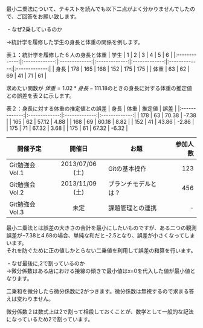 最小二乗法について、テキストを読んでも以下二点がよく分かりませんでしたので、ご回答をお願い致します。

・なぜ2乗しているのか

→統計学を履修した学生の身長と体重の関係を例します。

表１：統計学を履修した６人の身長と体重
| 学生 | 1   | 2   | 3   | 4   | 5   | 6   |
|:-------------:|:-------------:|:-------------:|:-------------:|:-------------:|:-------------:|:-------------:|
| 身長 | 178 | 165 | 168 | 152 | 175 | 175 |
| 体重 | 63  | 62  | 69  | 41  | 71  | 61  |

求めたい関数が
$体重=1.02*身長-111.18$のときの身長に対する体重の推定値との誤差を表２に示します。

表２：身長に対する体重の推定値との誤差
| 身長 | 体重 | 推定値 | 誤差  |
|:-------------:|:-------------:|:-------------:|:-------------:|
| 178  | 63   | 70.38  | -7.38 |
| 165  | 62   | 57.12  | 4.88  |
| 168  | 69   | 60.18  | 8.82  |
| 152  | 41   | 43.86  | -2.86 |
| 175  | 71   | 67.32  | 3.68  |
| 175  | 61   | 67.32  | -6.32 |


| 開催予定        | 開催日          | お題                 | 参加人数|
| --------------- |:---------------:| -------------------- | -------:|
| Git勉強会 Vol.1 | 2013/07/06 (土) | Gitの基本操作        | 123     |
| Git勉強会 Vol.2 | 2013/11/09 (土) | ブランチモデルとは？ | 456     |
| Git勉強会 Vol.3 | 未定            | 課題管理との連携     | -       |


最小二乗法とは誤差の大きさの合計を最小にしたいものですが、ある二つの観測誤差が−7.38と4.68の場合、単純な和だと−2.5となり、誤差が小さくなってしまいます。  
それを防ぐために正の値しかとらない二乗値を利用して誤差の和算を行います。


・なぜ最後に,2で割っているのか  
→微分係数はある店における接線の傾きで最小値はx=0を代入した値が最小値となります。

二乗和を微分したら微分係数に2がつきます。微分係数は無視するので求まる答えは変わりません。

微分係数２は数式上は2で割って相殺しておくことが、数学として一般的な記法になっているため2で割っています。
